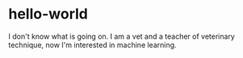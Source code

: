 # hello-world
I don't know what is going on.
I am a vet and a teacher of veterinary technique, now I'm interested in machine learning.
